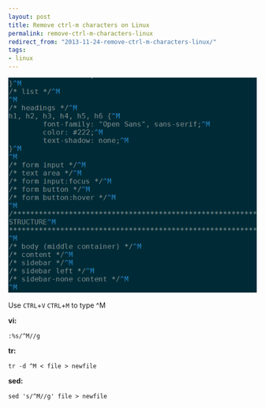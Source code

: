 ```yaml
---
layout: post
title: Remove ctrl-m characters on Linux
permalink: remove-ctrl-m-characters-linux
redirect_from: "2013-11-24-remove-ctrl-m-characters-linux/"
tags:
- linux
---
```


![ctrl-m](/assets/img/ctrl-m.png)

Use `CTRL`+`V` `CTRL`+`M` to type ^M

**vi:**

	:%s/^M//g

**tr:**

	tr -d ^M < file > newfile

**sed:**

    sed 's/^M//g' file > newfile
